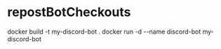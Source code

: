 # repostBotCheckouts


docker build -t my-discord-bot .
docker run -d --name discord-bot my-discord-bot
